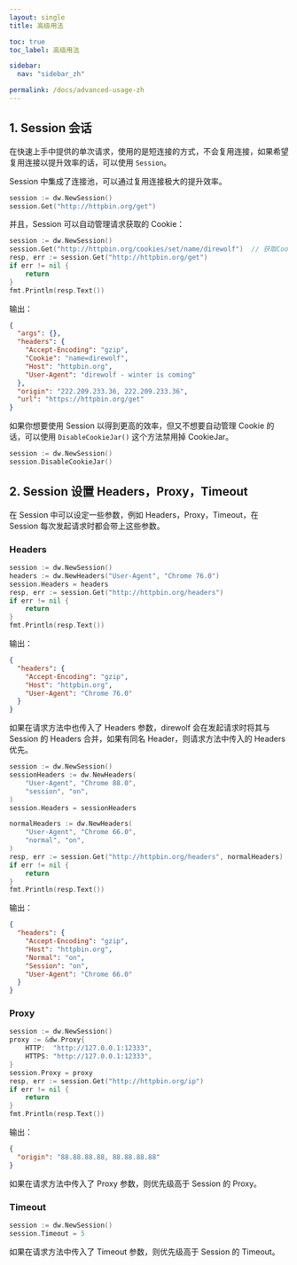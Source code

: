 ```yaml
---
layout: single
title: 高级用法

toc: true
toc_label: 高级用法

sidebar:
  nav: "sidebar_zh"

permalink: /docs/advanced-usage-zh
---
```


## 1. Session 会话

在快速上手中提供的单次请求，使用的是短连接的方式，不会复用连接，如果希望复用连接以提升效率的话，可以使用 `Session`。

Session 中集成了连接池，可以通过复用连接极大的提升效率。

```go
session := dw.NewSession()
session.Get("http://httpbin.org/get")
```

并且，Session 可以自动管理请求获取的 Cookie：

```go
session := dw.NewSession()
session.Get("http://httpbin.org/cookies/set/name/direwolf")  // 获取Cookie
resp, err := session.Get("http://httpbin.org/get")
if err != nil {
    return
}
fmt.Println(resp.Text())
```

输出：

```json
{
  "args": {},
  "headers": {
    "Accept-Encoding": "gzip",
    "Cookie": "name=direwolf",
    "Host": "httpbin.org",
    "User-Agent": "direwolf - winter is coming"
  },
  "origin": "222.209.233.36, 222.209.233.36",
  "url": "https://httpbin.org/get"
}
```

如果你想要使用 Session 以得到更高的效率，但又不想要自动管理 Cookie 的话，可以使用 `DisableCookieJar()` 这个方法禁用掉 CookieJar。

```go
session := dw.NewSession()
session.DisableCookieJar()
```

## 2. Session 设置 Headers，Proxy，Timeout

在 Session 中可以设定一些参数，例如 Headers，Proxy，Timeout，在 Session 每次发起请求时都会带上这些参数。

### Headers

```go
session := dw.NewSession()
headers := dw.NewHeaders("User-Agent", "Chrome 76.0")
session.Headers = headers
resp, err := session.Get("http://httpbin.org/headers")
if err != nil {
    return
}
fmt.Println(resp.Text())
```

输出：

```json
{
  "headers": {
    "Accept-Encoding": "gzip",
    "Host": "httpbin.org",
    "User-Agent": "Chrome 76.0"
  }
}
```

如果在请求方法中也传入了 Headers 参数，direwolf 会在发起请求时将其与 Session 的 Headers 合并，如果有同名 Header，则请求方法中传入的 Headers 优先。

```go
session := dw.NewSession()
sessionHeaders := dw.NewHeaders(
    "User-Agent", "Chrome 88.0",
    "session", "on",
)
session.Headers = sessionHeaders

normalHeaders := dw.NewHeaders(
    "User-Agent", "Chrome 66.0",
    "normal", "on",
)
resp, err := session.Get("http://httpbin.org/headers", normalHeaders)
if err != nil {
    return
}
fmt.Println(resp.Text())
```

输出：

```json
{
  "headers": {
    "Accept-Encoding": "gzip",
    "Host": "httpbin.org",
    "Normal": "on",
    "Session": "on",
    "User-Agent": "Chrome 66.0"
  }
}
```

### Proxy

```go
session := dw.NewSession()
proxy := &dw.Proxy{
    HTTP:  "http://127.0.0.1:12333",
    HTTPS: "http://127.0.0.1:12333",
}
session.Proxy = proxy
resp, err := session.Get("http://httpbin.org/ip")
if err != nil {
    return
}
fmt.Println(resp.Text())
```

输出：

```json
{
  "origin": "88.88.88.88, 88.88.88.88"
}
```

如果在请求方法中传入了 Proxy 参数，则优先级高于 Session 的 Proxy。

### Timeout

```go
session := dw.NewSession()
session.Timeout = 5
```

如果在请求方法中传入了 Timeout 参数，则优先级高于 Session 的 Timeout。